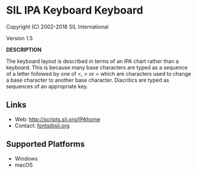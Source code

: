 SIL IPA Keyboard Keyboard
=====================

Copyright (C) 2002-2018 SIL International

Version 1.5

__DESCRIPTION__

The keyboard layout is described in terms of an IPA chart rather than a keyboard. This is because many base characters are typed as a sequence of a letter followed by one of <, > or = which are characters used to change a base character to another base character. Diacritics are typed as sequences of an appropriate key. 

Links
-----
 * Web: http://scripts.sil.org/IPAhome
 * Contact:  fonts@sil.org

Supported Platforms
-------------------
 * Windows
 * macOS
  